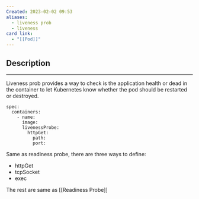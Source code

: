 ```yaml
---
Created: 2023-02-02 09:53
aliases:
  - liveness prob
  - liveness
card link:
  - "[[Pod]]"
---
```

## Description
---

Liveness prob provides a way to check is the application health or dead in the container to let Kubernetes know whether the pod should be restarted or destroyed.

```
spec:
  containers:
    - name:
      image:
      livenessProbe:
        httpGet:
          path:
          port:
```

Same as readiness probe, there are three ways to define:

- httpGet
- tcpSocket
- exec

The rest are same as [[Readiness Probe]]

